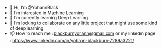 - 👋 Hi, I’m @YohannBlack
- 👀 I’m interested in Machine Learning
- 🌱 I’m currently learning Deep Learning
- 💞️ I’m looking to collaborate on any little project that might use some kind of deep learning
- 📫 How to reach me : blackburnyohann@gmail.com or my linkedin page : https://www.linkedin.com/in/yohann-blackburn-7289a3221/

<!---
YohannBlack/YohannBlack is a ✨ special ✨ repository because its `README.md` (this file) appears on your GitHub profile.
You can click the Preview link to take a look at your changes.
--->
